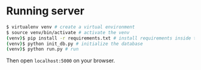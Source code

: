 # Running server

```sh
$ virtualenv venv # create a virtual environment
$ source venv/bin/activate # activate the venv
(venv)$ pip install -r requirements.txt # install requirements inside the venv
(venv)$ python init_db.py # initialize the database
(venv)$ python run.py # run
```

Then open `localhost:5000` on your browser.

